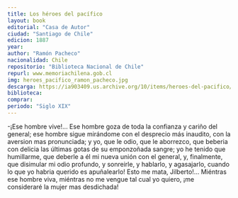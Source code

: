 ```yaml
---
title: Los héroes del pacífico
layout: book
editorial: "Casa de Autor"
ciudad: "Santiago de Chile"
edicion: 1887
year: 
author: "Ramón Pacheco"
nacionalidad: Chile
repositorio: "Biblioteca Nacional de Chile"
repurl: www.memoriachilena.gob.cl
img: heroes_pacifico_ramon_pacheco.jpg
descarga: https://ia903409.us.archive.org/10/items/heroes-del-pacifico/MC0051168.pdf
biblioteca: 
comprar: 
periodo: "Siglo XIX"
---
```

 

-¡Ese hombre vive!... Ese hombre goza de toda la confianza y cariño del general; ese hombre sigue mirándome con el desprecio más inaudito, con la aversion mas pronunciada; y yo, que le odio, que le aborrezco, que beberia con delicia las últimas gotas de su emponzoñada sangre; yo he tenido que humillarme, que deberle a él mi nueva unión con el general, y, finalmente, que disimular mi odio profundo, y sonreirle, y hablarlo, y agasajarlo, cuando lo que yo habria querido es apuñalearlo! Esto me mata, Jilberto!... Miéntras ese hombre viva, miéntras no me vengue tal cual yo quiero, ¡me consideraré la mujer mas desdichada!
